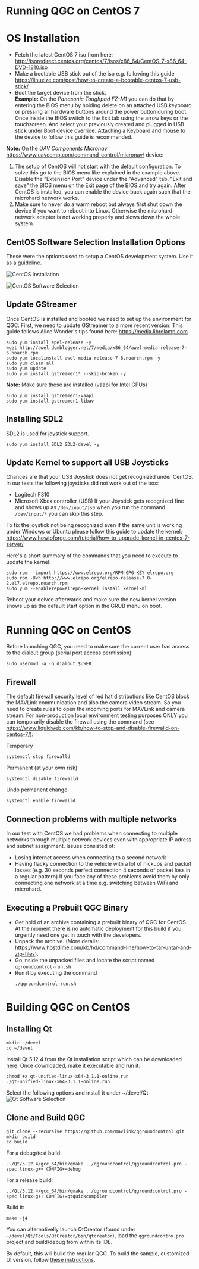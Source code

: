 # Running QGC on CentOS 7

# OS Installation
- Fetch the latest CentOS 7 iso from here: http://isoredirect.centos.org/centos/7/isos/x86_64/CentOS-7-x86_64-DVD-1810.iso
- Make a bootable USB stick out of the iso e.g. following this guide https://linuxize.com/post/how-to-create-a-bootable-centos-7-usb-stick/.
- Boot the target device from the stick. <br>
**Example:** On the *Panasonic Toughpad FZ-M1* you can do that by entering the BIOS menu by holding delete on an attached USB keyboard or pressing all hardware buttons around the power button during boot. Once inside the BIOS switch to the Exit tab using the arrow keys or the touchscreen. And select your previously created and plugged in USB stick under Boot device override. Attaching a Keyboard and mouse to the device to follow this guide is recommended. <br>

**Note:** On the *UAV Components Micronav* https://www.uavcomp.com/command-control/micronav/ device:
1. The setup of CentOS will not start with the default configuration. To solve this go to the BIOS menu like explained in the example above. Disable the "Extension Port" device under the "Advanced" tab. "Exit and save" the BIOS menu on the Exit page of the BIOS and try again. After CentOS is installed, you can enable the device back again such that the microhard network works.
2. Make sure to never do a warm reboot but always first shut down the device if you want to reboot into Linux. Otherwise the microhard network adapter is not working properly and slows down the whole system.

## CentOS Software Selection Installation Options
These were the options used to setup a CentOS development system. Use it as a guideline.

![CentOS Installation](https://github.com/mavlink/qgroundcontrol/blob/master/resources/CentOS/CentOS-installation.png)

![CentOS Software Selection](https://github.com/mavlink/qgroundcontrol/blob/master/resources/CentOS/CentOS-sw-selection.png)

## Update GStreamer
Once CentOS is installed and booted we need to set up the environment for QGC. First, we need to update GStreamer to a more recent version. This guide follows Alice Wonder's tips found here: https://media.librelamp.com

```
sudo yum install epel-release -y
wget http://awel.domblogger.net/7/media/x86_64/awel-media-release-7-6.noarch.rpm
sudo yum localinstall awel-media-release-7-6.noarch.rpm -y
sudo yum clean all
sudo yum update
sudo yum install gstreamer1* --skip-broken -y
```
**Note:** Make sure these are installed (vaapi for Intel GPUs)
```
sudo yum install gstreamer1-vaapi
sudo yum install gstreamer1-libav
```

## Installing SDL2
SDL2 is used for joystick support.

```
sudo yum install SDL2 SDL2-devel -y
```

## Update Kernel to support all USB Joysticks
Chances are that your USB Joystick does not get recognized under CentOS. In our tests the following joysticks did not work out of the box:
- Logitech F310
- Microsoft Xbox controller (USB)
If your Joystick gets recognized fine and shows up as `/dev/input/js0` when you run the command `/dev/input/*` you can skip this step.

To fix the joystick not being recognized even if the same unit is working under Windows or Ubuntu please follow this guide to update the kernel: https://www.howtoforge.com/tutorial/how-to-upgrade-kernel-in-centos-7-server/

Here's a short summary of the commands that you need to execute to update the kernel:
```
sudo rpm --import https://www.elrepo.org/RPM-GPG-KEY-elrepo.org
sudo rpm -Uvh http://www.elrepo.org/elrepo-release-7.0-2.el7.elrepo.noarch.rpm
sudo yum --enablerepo=elrepo-kernel install kernel-ml
```
Reboot your deivce afterwards and make sure the new kernel version shows up as the default start option in the GRUB menu on boot.

# Running QGC on CentOS
Before launching QGC, you need to make sure the current user has access to the dialout group (serial port access permission):
```
sudo usermod -a -G dialout $USER
```

## Firewall
The default firewall security level of red hat distributions like CentOS block the MAVLink communication and also the camera video stream. So you need to create rules to open the incoming ports for MAVLink and camera stream. For non-production local environment testing purposes ONLY you can temporarily disable the firewall using the command (see https://www.liquidweb.com/kb/how-to-stop-and-disable-firewalld-on-centos-7/):

Temporary
```
systemctl stop firewalld
```

Permanent (at your own risk)
```
systemctl disable firewalld
```

Undo permanent change
```
systemctl enable firewalld
```

## Connection problems with multiple networks
In our test with CentOS we had problems when connecting to multiple networks through multiple network devices even with appropriate IP adress and subnet assignment. Issues consisted of:
- Losing internet access when connecting to a second network
- Having flacky connection to the vehicle with a lot of hickups and packet losses (e.g. 30 seconds perfect connection 4 seconds of packet loss in a regular pattern)
If you face any of these problems avoid them by only connecting one network at a time e.g. switching between WiFi and microhard.

## Executing a Prebuilt QGC Binary
- Get hold of an archive containing a prebuilt binary of QGC for CentOS. At the moment there is no automatic deployment for this build if you urgently need one get in touch with the developers.
- Unpack the archive. (More details: https://www.hostdime.com/kb/hd/command-line/how-to-tar-untar-and-zip-files).
- Go inside the unpacked files and locate the script named `qgroundcontrol-run.sh`
- Run it by executing the command
  ```
  ./qgroundcontrol-run.sh
  ```

# Building QGC on CentOS

## Installing Qt
```
mkdir ~/devel
cd ~/devel
```

Install Qt 5.12.4 from the Qt installation script which can be downloaded [here](https://www.qt.io/download-thank-you?os=linux&hsLang=en). Once downloaded, make it executable and run it:
```
chmod +x qt-unified-linux-x64-3.1.1-online.run
./qt-unified-linux-x64-3.1.1-online.run
```

Select the following options and install it under ~/devel/Qt
![Qt Software Selection](https://github.com/mavlink/qgroundcontrol/blob/master/resources/CentOS/Qt-Setup.png)

## Clone and Build QGC
```
git clone --recursive https://github.com/mavlink/qgroundcontrol.git
mkdir build
cd build
```
For a debug/test build:
```
../Qt/5.12.4/gcc_64/bin/qmake ../qgroundcontrol/qgroundcontrol.pro -spec linux-g++ CONFIG+=debug
```
For a release build:
```
../Qt/5.12.4/gcc_64/bin/qmake ../qgroundcontrol/qgroundcontrol.pro -spec linux-g++ CONFIG+=qtquickcompiler
```
Build it:
```
make -j4
```

You can alternativelly launch QtCreator (found under `~/devel/Qt/Tools/QtCreator/bin/qtcreator`), load the `qgroundcontro.pro` project and build/debug from within its IDE.

By default, this will build the regular QGC. To build the sample, customized UI version, follow [these instructions](https://github.com/mavlink/qgroundcontrol/blob/master/custom-example/README.md).
